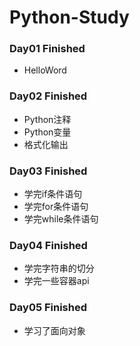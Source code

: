 # Python-Study

### Day01 Finished

- HelloWord

### Day02 Finished

- Python注释
- Python变量
- 格式化输出

### Day03 Finished

 - 学完if条件语句
 - 学完for条件语句
 - 学完while条件语句

### Day04 Finished
   - 学完字符串的切分
   - 学完一些容器api

### Day05 Finished
   - 学习了面向对象





